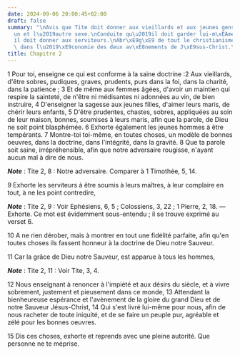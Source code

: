 ```yaml
---
date: 2024-09-06 20:00:45+02:00
draft: false
summary: "\nAvis que Tite doit donner aux vieillards et aux jeunes gens de l\u2019\
  un et l\u2019autre sexe.\nConduite qu\u2019il doit garder lui-m\xEAme.\nAvis qu\u2019\
  il doit donner aux serviteurs.\nAbr\xE9g\xE9 de tout le christianisme renferm\xE9\
  \ dans l\u2019\xE9conomie des deux av\xE8nements de J\xE9sus-Christ.\n"
title: Chapitre 2
---
```





1 Pour toi, enseigne ce qui est conforme à la saine doctrine :2 Aux vieillards, d'être sobres, pudiques, graves, prudents, purs dans la foi, dans la charité, dans la patience ; 3 Et de même aux femmes âgées, d'avoir un maintien qui respire la sainteté, de n'être ni médisantes ni adonnées au vin, de bien instruire, 4 D'enseigner la sagesse aux jeunes filles, d'aimer leurs maris, de chérir leurs enfants, 5 D'être prudentes, chastes, sobres, appliquées au soin de leur maison, bonnes, soumises à leurs maris, afin que la parole, de Dieu ne soit point blasphémée. 6 Exhorte également les jeunes hommes à être tempérants. 7 Montre-toi toi-même, en toutes choses, un modèle de bonnes oeuvres, dans la doctrine, dans l'intégrité, dans la gravité. 8 Que ta parole soit saine, irrépréhensible, afin que notre adversaire rougisse, n'ayant aucun mal à dire de nous.

***Note*** :  Tite 2, 8 : Notre adversaire. Comparer à 1 Timothée, 5, 14.

9 Exhorte les serviteurs à être soumis à leurs maîtres, à leur complaire en tout, à ne les point contredire,

***Note*** :  Tite 2, 9 : Voir Ephésiens, 6, 5 ; Colossiens, 3, 22 ; 1 Pierre, 2, 18. ― Exhorte. Ce mot est évidemment sous-entendu ; il se trouve exprimé au verset 6.

10 A ne rien dérober, mais à montrer en tout une fidélité parfaite, afin qu'en toutes choses ils fassent honneur à la doctrine de Dieu notre Sauveur.


11 Car la grâce de Dieu notre Sauveur, est apparue à tous les hommes,

***Note*** :  Tite 2, 11 : Voir Tite, 3, 4.

12 Nous enseignant à renoncer à l'impiété et aux désirs du siècle, et à vivre sobrement, justement et pieusement dans ce monde, 13 Attendant la bienheureuse espérance et l'avènement de la gloire du grand Dieu et de notre Sauveur Jésus-Christ, 14 Qui s'est livré lui-même pour nous, afin de nous racheter de toute iniquité, et de se faire un peuple pur, agréable et zélé pour les bonnes oeuvres.


15 Dis ces choses, exhorte et reprends avec une pleine autorité. Que personne ne te méprise.

